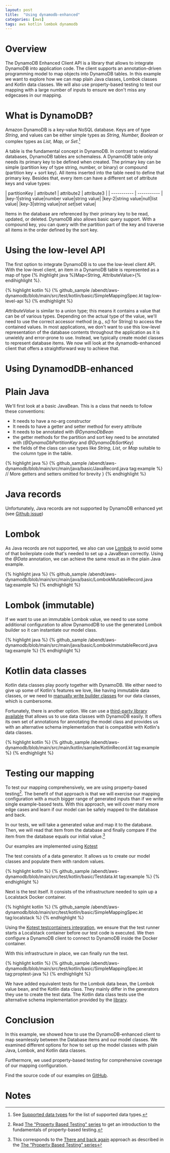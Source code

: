 ```yaml
---
layout: post
title:  "Using dynamodb-enhanced"
categories: [aws]
tags: aws kotlin lombok dynamodb
---
```


# Overview

The DynamoDB Enhanced Client API is a library that allows to integrate DynamoDB into application code.
The client supports an annotation-driven programming model to map objects into DynamoDB tables.
In this example we want to explore how we can map plain Java classes, Lombok classes and Kotlin data classes.
We will also use property-based testing to test our mapping with a large number of inputs to ensure we don't miss any edgecases in our mapping.

# What is DynamoDB?

Amazon DynamoDB is a key-value NoSQL database. Keys are of type _String_, and values can be either simple types as _String, Number, Boolean_ or
complex types as _List, Map, or Set_.[^1]

A table is the fundamental concept in DynamoDB. In contrast to relational databases, DynamoDB tables are schemaless. A DynamoDB table only needs its primary key to be defined when created.
The primary key can be simple (partition key of type string, number, or binary) or compound (partition key + sort key).
All items inserted into the table need to define that primary key. Besides that, every item
can have a different set of attribute keys and value types:

| partitionKey | attribute1 | attribute2 | attribute3 |
| -----------  | ----------- |
|key-1|string value|number value|string value|
|key-2|string value|null|list value|
|key-3|string value|_not set_|set value|

Items in the database are referenced by their primary key to be read, updated, or deleted.
DynamoDB also allows basic query support. With a compound key, you can query with the partition part of the key and traverse
all items in the order defined by the sort key.

# Using the low-level API

The first option to integrate DynamoDB is to use the low-level client API.
With the low-level client, an item in a DynamoDB table is represented as a map of type {% ihighlight java %}Map<String, AttributeValue>{% endihighlight %}.

{% highlight kotlin %}
{% github_sample /abendt/aws-dynamodb/blob/main/src/test/kotlin/basic/SimpleMappingSpec.kt tag:low-level-api %}
{% endhighlight %}

_AttributeValue_ is similar to a union type; this means it contains a value that can be of various types. Depending on the actual type of the value, we'll need to use the correct
accessor method (e.g., _s()_ for String) to access the contained values. In most applications, we don't want to use this low-level representation of the database contents throughout
the application as it is unwieldy and error-prone to use. Instead, we typically create model classes to represent database items. We now will look at the dynamodb-enhanced client
that offers a straightforward way to achieve that.

# Using DynamodDB-enhanced

# Plain Java

We'll first look at a basic JavaBean. This is a class that needs to follow these conventions:
* It needs to have a no-arg constructor
* It needs to have a getter and setter method for every attribute
* It needs to be annotated with _@DynamoDbBean_
* the getter methods for the partition and sort key need to be annotated with (_@DynamoDbPartitionKey_ and _@DynamoDbSortKey_)
* the fields of the class can use types like _String_, _List_, or _Map_ suitable to the column type in the table.

{% highlight java %}
{% github_sample /abendt/aws-dynamodb/blob/main/src/main/java/basic/JavaRecord.java tag:example %}
// More getters and setters omitted for brevity
}
{% endhighlight %}

# Java records

Unfortunately, Java records are not supported by DynamoDB enhanced yet (see [Github issue][javaRecords])

# Lombok

As Java records are not supported, we also can use [Lombok][lombok] to avoid some of that boilerplate code that's needed to set up a JavaBean correctly.
Using the _@Data_ annotation, we can achieve the same result as in the plain Java example.

{% highlight java %}
{% github_sample /abendt/aws-dynamodb/blob/main/src/main/java/basic/LombokMutableRecord.java tag:example %}
{% endhighlight %}

# Lombok (immutable)

If we want to use an immutable Lombok value, we need to use some additional configuration to allow DynamodDB to
use the generated Lombok builder so it can instantiate our model class.

{% highlight java %}
{% github_sample /abendt/aws-dynamodb/blob/main/src/main/java/basic/LombokImmutableRecord.java tag:example %}
{% endhighlight %}

# Kotlin data classes

Kotlin data classes play poorly together with DynamoDB. We either need to give up some of Kotlin's features we love, like
having immutable data classes, or we need to [manually write builder classes][dataClass-builder] for our data classes, which is cumbersome.

Fortunately, there is another option. We can use a [third-party library available][dataClass-lib] that allows us to use data classes with DynamoDB easily.
It offers its own set of annotations for annotating the model class and provides us with an alternative schema implementation that is compatible with Kotlin's data classes.

{% highlight kotlin %}
{% github_sample /abendt/aws-dynamodb/blob/main/src/main/kotlin/sample/KotlinRecord.kt tag:example %}
{% endhighlight %}

# Testing our mapping

To test our mapping comprehensively, we are using property-based testing[^2]. The benefit of that approach is that
we will exercise our mapping configuration with a much bigger range of generated inputs than if we write single example-based tests.
With this approach, we will cover many more edge cases and learn if our model can be safely mapped to the database and back.

In our tests, we will take a generated value and map it to the database. Then, we will read that item from the database and
finally compare if the item from the database equals our initial value.[^3]

Our examples are implemented using [Kotest][kotest-proptest]

The test consists of a data generator. It allows us to create our model classes and populate them with random values.

{% highlight kotlin %}
{% github_sample /abendt/aws-dynamodb/blob/main/src/test/kotlin/basic/Testdata.kt tag:example %}
{% endhighlight %}

Next is the test itself. It consists of the infrastructure needed to spin up a Localstack Docker container.

{% highlight kotlin %}
{% github_sample /abendt/aws-dynamodb/blob/main/src/test/kotlin/basic/SimpleMappingSpec.kt tag:localstack %}
{% endhighlight %}

Using the [Kotest testcontainers integration][kotest-testcontainers], we ensure that the test runner starts a Localstack container before
our test code is executed. We then configure a DynamoDB client to connect to DynamoDB inside the Docker container.

With this infrastructure in place, we can finally run the test.

{% highlight kotlin %}
{% github_sample /abendt/aws-dynamodb/blob/main/src/test/kotlin/basic/SimpleMappingSpec.kt tag:proptest-java %}
{% endhighlight %}

We have added equivalent tests for the Lombok data bean, the Lombok value bean, and the Kotlin data class. They mainly differ in the
generators they use to create the test data. The Kotlin data class tests use the alternative schema implementation provided by the [library][dataClass-lib].

# Conclusion

In this example, we showed how to use the DynamoDB-enhanced client to map seamlessly between the Database items
and our model classes. We examined different options for how to set up the model classes with plain Java, Lombok, and Kotlin data classes.

Furthermore, we used property-based testing for comprehensive coverage of our mapping configuration. 

Find the source code of our examples on [GitHub][github-examples].

# Notes

[^1]: See [Supported data types][ddb-datatypes] for the list of supported data types.
[^2]: Read [The "Property Based Testing" series][proptest-intro] to get an introduction to the fundamentals of property-based testing.
[^3]: This corresponds to the [There and back again][proptest-there-and-back] approach as described in the [The "Property Based Testing" series][proptest-intro]

[ddb-what-is]: https://docs.aws.amazon.com/amazondynamodb/latest/developerguide/Introduction.html
[ddb-datatypes]: https://docs.aws.amazon.com/amazondynamodb/latest/developerguide/HowItWorks.NamingRulesDataTypes.html#HowItWorks.DataTypes
[ddb-enhanced]: https://github.com/aws/aws-sdk-java-v2/blob/master/services-custom/dynamodb-enhanced/README.md

[javaRecords]: https://github.com/aws/aws-sdk-java-v2/issues/4281#issuecomment-1678350710
[lombok]: https://projectlombok.org/

[dataClass-featureRequest]: https://github.com/aws/aws-sdk-java-v2/issues/2096
[dataClass-lib]: https://betterprogramming.pub/i-made-a-kotlin-plugin-for-dynamo-db-mapper-cce1924fcd1e
[dataClass-builder]: https://github.com/aws/aws-sdk-java-v2/issues/2096#issuecomment-752667521

[proptest-intro]: https://fsharpforfunandprofit.com/series/property-based-testing/
[proptest-there-and-back]: https://fsharpforfunandprofit.com/posts/property-based-testing-3/#inverseRev

[kotest-proptest]: https://kotest.io/docs/proptest/property-based-testing.html
[kotest-testcontainers]: https://kotest.io/docs/extensions/test_containers.html

[github-examples]: https://github.com/abendt/aws-dynamodb
